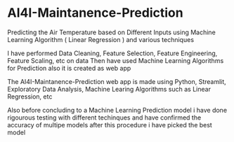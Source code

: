 # AI4I-Maintanence-Prediction
Predicting the Air Temperature based on Different Inputs using Machine Learning Algorithm ( Linear Regression ) and various techniques

I have performed Data Cleaning, Feature Selection, Feature Engineering, Feature Scaling, etc on data
  Then have used Machine Learning Algorithms for Prediction also it is created as web app
  
The AI4I-Maintanence-Prediction web app is made using Python, Streamlit, Exploratory Data Analysis, Machine Learing Algorithms such as Linear Regression, etc

Also before concluding to a Machine Learning Prediction model i have done rigourous testing with different techinques and have confirmed the accuracy of multipe models 
  after this procedure i have picked the best model
